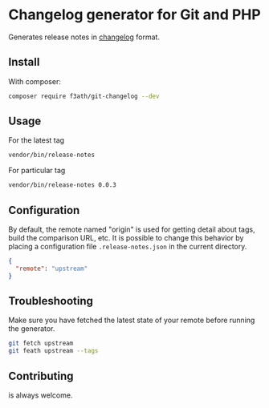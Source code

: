 # Changelog generator for Git and PHP
Generates release notes in [changelog](http://keepachangelog.com/en/0.3.0/) format.

## Install
With composer:
```bash
composer require f3ath/git-changelog --dev
```

## Usage
For the latest tag
```bash
vendor/bin/release-notes
```
For particular tag
```bash
vendor/bin/release-notes 0.0.3
```

## Configuration
By default, the remote named "origin" is used for getting detail about tags, build the comparison URL, etc. 
It is possible to change this behavior by placing a configuration file `.release-notes.json` in the current directory.

```json
{
  "remote": "upstream"
}
```

## Troubleshooting
Make sure you have fetched the latest state of your remote before running the generator.
```bash
git fetch upstream
git feath upstream --tags
```

## Contributing
is always welcome.

